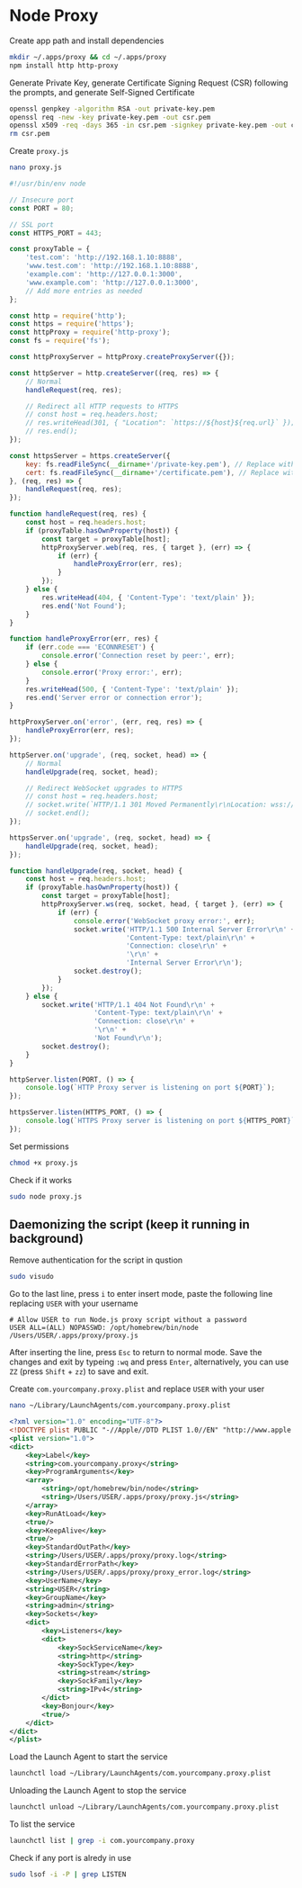 # Node Proxy

Create app path and install dependencies
```sh
mkdir ~/.apps/proxy && cd ~/.apps/proxy
npm install http http-proxy
```

Generate Private Key, generate Certificate Signing Request (CSR) following the prompts, and generate Self-Signed Certificate
```sh
openssl genpkey -algorithm RSA -out private-key.pem
openssl req -new -key private-key.pem -out csr.pem
openssl x509 -req -days 365 -in csr.pem -signkey private-key.pem -out certificate.pem
rm csr.pem
```

Create `proxy.js`
```sh
nano proxy.js
```

```js
#!/usr/bin/env node

// Insecure port
const PORT = 80;

// SSL port
const HTTPS_PORT = 443;

const proxyTable = {
	'test.com': 'http://192.168.1.10:8888',
	'www.test.com': 'http://192.168.1.10:8888',
	'example.com': 'http://127.0.0.1:3000',
	'www.example.com': 'http://127.0.0.1:3000',
	// Add more entries as needed
};

const http = require('http');
const https = require('https');
const httpProxy = require('http-proxy');
const fs = require('fs');

const httpProxyServer = httpProxy.createProxyServer({});

const httpServer = http.createServer((req, res) => {
	// Normal
	handleRequest(req, res);

	// Redirect all HTTP requests to HTTPS
	// const host = req.headers.host;
	// res.writeHead(301, { "Location": `https://${host}${req.url}` });
	// res.end();
});

const httpsServer = https.createServer({
	key: fs.readFileSync(__dirname+'/private-key.pem'), // Replace with your private key path
	cert: fs.readFileSync(__dirname+'/certificate.pem'), // Replace with your certificate path
}, (req, res) => {
	handleRequest(req, res);
});

function handleRequest(req, res) {
	const host = req.headers.host;
	if (proxyTable.hasOwnProperty(host)) {
		const target = proxyTable[host];
		httpProxyServer.web(req, res, { target }, (err) => {
			if (err) {
				handleProxyError(err, res);
			}
		});
	} else {
		res.writeHead(404, { 'Content-Type': 'text/plain' });
		res.end('Not Found');
	}
}

function handleProxyError(err, res) {
	if (err.code === 'ECONNRESET') {
		console.error('Connection reset by peer:', err);
	} else {
		console.error('Proxy error:', err);
	}
	res.writeHead(500, { 'Content-Type': 'text/plain' });
	res.end('Server error or connection error');
}

httpProxyServer.on('error', (err, req, res) => {
	handleProxyError(err, res);
});

httpServer.on('upgrade', (req, socket, head) => {
	// Normal
	handleUpgrade(req, socket, head);

	// Redirect WebSocket upgrades to HTTPS
	// const host = req.headers.host;
	// socket.write(`HTTP/1.1 301 Moved Permanently\r\nLocation: wss://${host}${req.url}\r\n\r\n`);
	// socket.end();
});

httpsServer.on('upgrade', (req, socket, head) => {
	handleUpgrade(req, socket, head);
});

function handleUpgrade(req, socket, head) {
	const host = req.headers.host;
	if (proxyTable.hasOwnProperty(host)) {
		const target = proxyTable[host];
		httpProxyServer.ws(req, socket, head, { target }, (err) => {
			if (err) {
				console.error('WebSocket proxy error:', err);
				socket.write('HTTP/1.1 500 Internal Server Error\r\n' +
							 'Content-Type: text/plain\r\n' +
							 'Connection: close\r\n' +
							 '\r\n' +
							 'Internal Server Error\r\n');
				socket.destroy();
			}
		});
	} else {
		socket.write('HTTP/1.1 404 Not Found\r\n' +
					 'Content-Type: text/plain\r\n' +
					 'Connection: close\r\n' +
					 '\r\n' +
					 'Not Found\r\n');
		socket.destroy();
	}
}

httpServer.listen(PORT, () => {
	console.log(`HTTP Proxy server is listening on port ${PORT}`);
});

httpsServer.listen(HTTPS_PORT, () => {
	console.log(`HTTPS Proxy server is listening on port ${HTTPS_PORT}`);
});

```

Set permissions
```sh
chmod +x proxy.js
```

Check if it works
```sh
sudo node proxy.js
```

## Daemonizing the script (keep it running in background)

Remove authentication for the script in qustion
```sh
sudo visudo
```

Go to the last line, press `i` to enter insert mode, paste the following line replacing `USER` with your username
```
# Allow USER to run Node.js proxy script without a password
USER ALL=(ALL) NOPASSWD: /opt/homebrew/bin/node /Users/USER/.apps/proxy/proxy.js

```

After inserting the line, press `Esc` to return to normal mode. Save the changes and exit by typeing `:wq` and press `Enter`, alternatively, you can use `ZZ` (press `Shift` + `zz`) to save and exit.

Create `com.yourcompany.proxy.plist` and replace `USER` with your user
```sh
nano ~/Library/LaunchAgents/com.yourcompany.proxy.plist
```

```xml
<?xml version="1.0" encoding="UTF-8"?>
<!DOCTYPE plist PUBLIC "-//Apple//DTD PLIST 1.0//EN" "http://www.apple.com/DTDs/PropertyList-1.0.dtd">
<plist version="1.0">
<dict>
	<key>Label</key>
	<string>com.yourcompany.proxy</string>
	<key>ProgramArguments</key>
	<array>
		<string>/opt/homebrew/bin/node</string>
		<string>/Users/USER/.apps/proxy/proxy.js</string>
	</array>
	<key>RunAtLoad</key>
	<true/>
	<key>KeepAlive</key>
	<true/>
	<key>StandardOutPath</key>
	<string>/Users/USER/.apps/proxy/proxy.log</string>
	<key>StandardErrorPath</key>
	<string>/Users/USER/.apps/proxy/proxy_error.log</string>
	<key>UserName</key>
	<string>USER</string>
	<key>GroupName</key>
	<string>admin</string>
	<key>Sockets</key>
	<dict>
		<key>Listeners</key>
		<dict>
			<key>SockServiceName</key>
			<string>http</string>
			<key>SockType</key>
			<string>stream</string>
			<key>SockFamily</key>
			<string>IPv4</string>
		</dict>
		<key>Bonjour</key>
		<true/>
	</dict>
</dict>
</plist>

```

Load the Launch Agent to start the service
```sh
launchctl load ~/Library/LaunchAgents/com.yourcompany.proxy.plist
```

Unloading the Launch Agent to stop the service
```sh
launchctl unload ~/Library/LaunchAgents/com.yourcompany.proxy.plist
```

To list the service
```sh
launchctl list | grep -i com.yourcompany.proxy
```

Check if any port is alredy in use
```sh
sudo lsof -i -P | grep LISTEN
```
